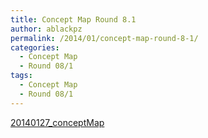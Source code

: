 ```yaml
---
title: Concept Map Round 8.1
author: ablackpz
permalink: /2014/01/concept-map-round-8-1/
categories:
  - Concept Map
  - Round 08/1
tags:
  - Concept Map
  - Round 08/1
---
```

[20140127_conceptMap][1]

 [1]: http://teaching.software-carpentry.org/wp-content/uploads/2014/01/20140127_conceptMap.pdf
